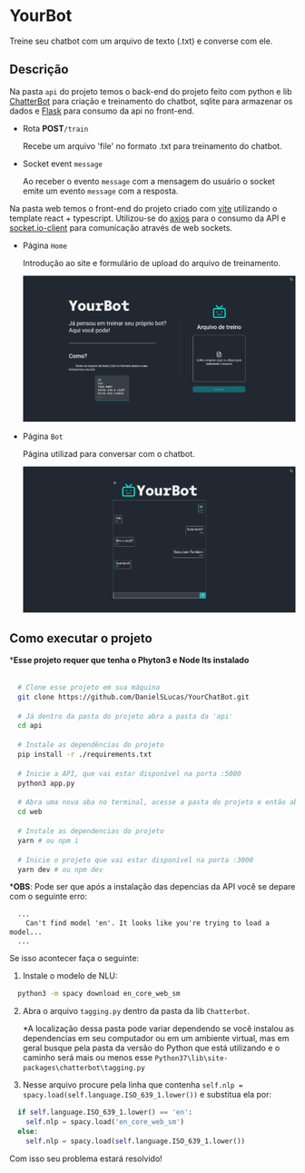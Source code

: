 # YourBot

Treine seu chatbot com um arquivo de texto (.txt) e converse com ele.

## Descrição

Na pasta `api` do projeto temos o back-end do projeto feito com python e lib [ChatterBot](https://chatterbot.readthedocs.io/en/stable/) para criação e treinamento do chatbot, sqlite para armazenar os dados e [Flask](https://flask.palletsprojects.com/en/2.0.x/) para consumo da api no front-end.

- Rota **POST**`/train`

  Recebe um arquivo 'file' no formato .txt para treinamento do chatbot.

- Socket event `message`

  Ao receber o evento `message` com a mensagem do usuário o socket emite um evento `message` com a resposta.

Na pasta web temos o front-end do projeto criado com [vite](https://vitejs.dev) utilizando o template react + typescript. Utilizou-se do [axios](https://axios-http.com/docs/intro) para o consumo da API e [socket.io-client](https://socket.io/docs/v4/client-api/) para comunicação através de web sockets.

- Página `Home`

  Introdução ao site e formulário de upload do arquivo de treinamento.

  ![home](./home.png)

- Página `Bot`

  Página utilizad para conversar com o chatbot.

  ![bot](./bot.png)

## Como executar o projeto

***Esse projeto requer que tenha o Phyton3 e Node lts instalado**

```bash

  # Clone esse projeto em sua máquina
  git clone https://github.com/DanielSLucas/YourChatBot.git

  # Já dentro da pasta do projeto abra a pasta da 'api'
  cd api

  # Instale as dependências do projeto
  pip install -r ./requirements.txt

  # Inicie a API, que vai estar disponível na porta :5000
  python3 app.py

  # Abra uma nova aba no terminal, acesse a pasta do projeto e então abra pasta 'web'
  cd web

  # Instale as dependencias do projeto
  yarn # ou npm i

  # Inicie o projeto que vai estar disponível na porta :3000
  yarn dev # ou npm dev
```
***OBS**:
Pode ser que após a instalação das depencias da API você se depare com o seguinte erro:
```
  ...
    Can't find model 'en'. It looks like you're trying to load a model...
  ...
```
Se isso acontecer faça o seguinte:

1. Instale o modelo de NLU:
  ```bash
    python3 -m spacy download en_core_web_sm
  ```
2. Abra o arquivo `tagging.py` dentro da pasta da lib `Chatterbot`.
  
    *A localização dessa pasta pode variar dependendo se você instalou as dependencias em seu computador ou em um ambiente virtual, mas em geral busque pela pasta da versão do Python que está utilizando e o caminho será mais ou menos esse `Python37\lib\site-packages\chatterbot\tagging.py`

3. Nesse arquivo procure pela linha que contenha `self.nlp = spacy.load(self.language.ISO_639_1.lower())` e substitua ela por:
```py
  if self.language.ISO_639_1.lower() == 'en':
    self.nlp = spacy.load('en_core_web_sm')
  else:
    self.nlp = spacy.load(self.language.ISO_639_1.lower())
```

Com isso seu problema estará resolvido!
